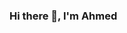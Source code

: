 ### Hi there 👋, I'm Ahmed

<!--
**Alkhalf/Alkhalf** is a ✨ _special_ ✨ repository because its `README.md` (this file) appears on your GitHub profile.

Here are some ideas to get you started:

 I’m currently studying Degree programme in information and communication technology at KTH

-->
